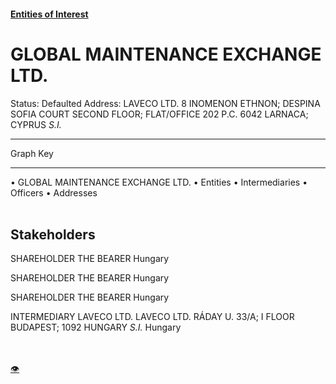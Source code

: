 #### [Entities of Interest](/list.html)
<link rel="stylesheet" type="text/css" href="../../assets/style.css">

<style>
body{background-image:url("http://eoi-graphs.s3-website-eu-west-1.amazonaws.com/GLOBAL_MAINTENANCE_EXCHANGE_LTD..png");background-repeat: no-repeat;background-size: contain;}
.markdown>p>span{background-color: white;}
</style>

# GLOBAL MAINTENANCE EXCHANGE LTD.
<span>Status: Defaulted
Address: LAVECO LTD. 8 INOMENON ETHNON; DESPINA SOFIA COURT SECOND FLOOR; FLAT/OFFICE 202 P.C. 6042 LARNACA; CYPRUS *S.I.*
</span>

---



<div class="legend">
Graph Key
<hr>
<span class="focus">• GLOBAL MAINTENANCE EXCHANGE LTD.</span>
<span class="entity">• Entities</span>
<span class="intermediary">• Intermediaries</span>
<span class="officer">• Officers</span>
<span class="address">• Addresses</span>
</div><br>


## Stakeholders
<span>SHAREHOLDER
THE BEARER
Hungary
</span>

<span>SHAREHOLDER
THE BEARER
Hungary
</span>

<span>SHAREHOLDER
THE BEARER
Hungary
</span>

<span>INTERMEDIARY
LAVECO LTD.
LAVECO LTD. RÁDAY U. 33/A; I FLOOR BUDAPEST; 1092 HUNGARY *S.I.*
Hungary
</span>


<br><br><a class="contribute_button" href="Readme.md">👁</a>